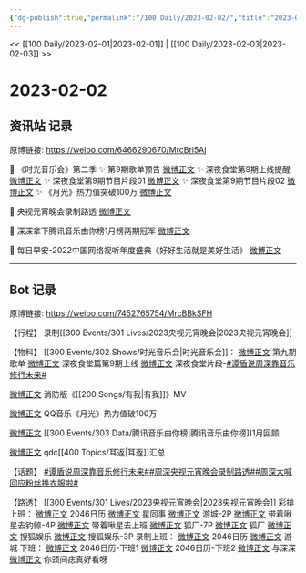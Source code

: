 ```yaml
---
{"dg-publish":true,"permalink":"/100 Daily/2023-02-02/","title":"2023-02-02","created":"2023-02-04T18:43:39.000+08:00","updated":"2023-02-26T00:50:22.000+08:00"}
---
```



<< [[100 Daily/2023-02-01\|2023-02-01]] | [[100 Daily/2023-02-03\|2023-02-03]] >>

# 2023-02-02

## 资讯站 记录

原博链接: https://weibo.com/6466290670/MrcBri5Aj

💫 《时光音乐会》第二季
✨ 第9期歌单预告 [微博正文](https://m.weibo.cn/6466290670/4864662829008186)
✨ 深夜食堂第9期上线提醒 [微博正文](https://m.weibo.cn/6466290670/4864672593875659)
✨ 深夜食堂第9期节目片段01 [微博正文](https://m.weibo.cn/6466290670/4864722253907652)
✨ 深夜食堂第9期节目片段02 [微博正文](https://m.weibo.cn/6466290670/4864672404344464)
✨ 《月光》热力值突破100万 [微博正文](https://m.weibo.cn/6466290670/4864800222351248)

💫 央视元宵晚会录制路透 [微博正文](https://m.weibo.cn/6466290670/4864748581294347)

💫 深深拿下腾讯音乐由你榜1月榜两期冠军 [微博正文](https://m.weibo.cn/6466290670/4864663101641675)

💫 每日早安-2022中国网络视听年度盛典《好好生活就是美好生活》 [微博正文](https://m.weibo.cn/6466290670/4864611028831989)

---
## Bot 记录

原博链接: https://weibo.com/7452765754/MrcBBkSFH

【行程】
录制[[300 Events/301 Lives/2023央视元宵晚会\|2023央视元宵晚会]]

【物料】
[[300 Events/302 Shows/时光音乐会\|时光音乐会]]：
[微博正文](https://m.weibo.cn/7703778879/4864659217189616) 第九期歌单
[微博正文](https://m.weibo.cn/7703778879/4864668902103153) 深夜食堂篇第9期上线
[微博正文](https://m.weibo.cn/7703778879/4864667774616189) 深夜食堂片段-[#谭盾说周深靠音乐修行未来#](https://s.weibo.com/weibo?q=%23%E8%B0%AD%E7%9B%BE%E8%AF%B4%E5%91%A8%E6%B7%B1%E9%9D%A0%E9%9F%B3%E4%B9%90%E4%BF%AE%E8%A1%8C%E6%9C%AA%E6%9D%A5%23)

[微博正文](https://m.weibo.cn/5342220662/4862975637196719) 消防版《[[200 Songs/有我\|有我]]》MV

[微博正文](https://m.weibo.cn/2169129705/4864726657665303) QQ音乐《月光》热力值破100万

[微博正文](https://m.weibo.cn/6733257358/4864656516319240) [[300 Events/303 Data/腾讯音乐由你榜\|腾讯音乐由你榜]]1月回顾

[微博正文](https://m.weibo.cn/5695716261/4864757444381838) qdc[[400 Topics/耳返\|耳返]]汇总

【话题】
[#谭盾说周深靠音乐修行未来#](https://s.weibo.com/weibo?q=%23%E8%B0%AD%E7%9B%BE%E8%AF%B4%E5%91%A8%E6%B7%B1%E9%9D%A0%E9%9F%B3%E4%B9%90%E4%BF%AE%E8%A1%8C%E6%9C%AA%E6%9D%A5%23)[#周深央视元宵晚会录制路透#](https://s.weibo.com/weibo?q=%23%E5%91%A8%E6%B7%B1%E5%A4%AE%E8%A7%86%E5%85%83%E5%AE%B5%E6%99%9A%E4%BC%9A%E5%BD%95%E5%88%B6%E8%B7%AF%E9%80%8F%23)[#周深大喊回应粉丝换衣服啦#](https://s.weibo.com/weibo?q=%23%E5%91%A8%E6%B7%B1%E5%A4%A7%E5%96%8A%E5%9B%9E%E5%BA%94%E7%B2%89%E4%B8%9D%E6%8D%A2%E8%A1%A3%E6%9C%8D%E5%95%A6%23)

【路透】
[[300 Events/301 Lives/2023央视元宵晚会\|2023央视元宵晚会]]
彩排上班：
[微博正文](https://m.weibo.cn/1308570033/4864732156397562) 2046日历
[微博正文](https://m.weibo.cn/7090942012/4864736376652442) 星同事
[微博正文](https://m.weibo.cn/1801743981/4864745091892387) 游城-2P
[微博正文](https://m.weibo.cn/3246571812/4864735302128876) 带着啾星去钓鲸-4P
[微博正文](https://m.weibo.cn/3246571812/4864740147596989) 带着啾星去上班
[微博正文](https://m.weibo.cn/6525010965/4864733230400773) 狐厂-7P
[微博正文](https://m.weibo.cn/6525010965/4864734686614997) 狐厂
[微博正文](https://m.weibo.cn/1843633441/4864735620895519) 搜狐娱乐
[微博正文](https://m.weibo.cn/1843633441/4864731766325580) 搜狐娱乐-3P
录制上班：
[微博正文](https://m.weibo.cn/1308570033/4864777472186374) 2046日历
[微博正文](https://m.weibo.cn/1801743981/4864780709661280) 游城
下班：
[微博正文](https://m.weibo.cn/1308570033/4864816337125536) 2046日历-下班1
[微博正文](https://m.weibo.cn/1308570033/4864816835206038) 2046日历-下班2
[微博正文](https://m.weibo.cn/7330448895/4864817410346778) 与深深
[微博正文](https://m.weibo.cn/7474443847/4864819981980397) 你颈间痣真好看呀
